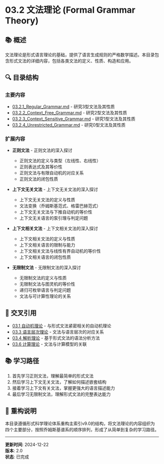 # 03.2 文法理论 (Formal Grammar Theory)

## 📚 概述

文法理论是形式语言理论的基础，提供了语言生成规则的严格数学描述。本目录包含形式文法的详细内容，包括各类文法的定义、性质、构造和应用。

## 🔍 目录结构

### 主要内容

- [03.2.1_Regular_Grammar.md](./03.2.1_Regular_Grammar.md) - 研究3型文法及其性质
- [03.2.2_Context_Free_Grammar.md](./03.2.2_Context_Free_Grammar.md) - 研究2型文法及其性质
- [03.2.3_Context_Sensitive_Grammar.md](./03.2.3_Context_Sensitive_Grammar.md) - 研究1型文法及其性质
- [03.2.4_Unrestricted_Grammar.md](./03.2.4_Unrestricted_Grammar.md) - 研究0型文法及其性质

### 扩展内容

- **正则文法** - 正则文法的深入探讨
  - 正则文法的定义与类型（左线性、右线性）
  - 正则表达式及其等价性
  - 正则文法与有限自动机的对应关系
  - 正则文法的闭包性质
  
- **上下文无关文法** - 上下文无关文法的深入探讨
  - 上下文无关文法的定义与性质
  - 文法变换（乔姆斯基范式、格雷巴赫范式）
  - 上下文无关文法与下推自动机的等价性
  - 上下文无关语言的泵引理与判定问题
  
- **上下文相关文法** - 上下文相关文法的深入探讨
  - 上下文相关文法的定义与性质
  - 上下文相关语言的限制与能力
  - 上下文相关文法与线性有界自动机的等价性
  - 上下文相关语言的闭包性质
  
- **无限制文法** - 无限制文法的深入探讨
  - 无限制文法的定义与性质
  - 无限制文法与图灵机的等价性
  - 递归可枚举语言与判定问题
  - 文法与可计算性理论的关系

## 🔗 交叉引用

- [03.1 自动机理论](../03.1_Automata_Theory/README.md) - 与形式文法紧密相关的自动机理论
- [03.3 语言层次理论](../03.3_Language_Hierarchy/README.md) - 文法与语言层次的对应关系
- [03.4 解析理论](../03.4_Parsing_Theory.md) - 基于形式文法的语法分析方法
- [03.6 计算理论](../03.6_Computation_Theory/README.md) - 文法与计算模型的关联

## 📚 学习路径

1. 首先学习正则文法，理解最简单的形式文法
2. 然后学习上下文无关文法，了解如何描述嵌套结构
3. 接着学习上下文有关文法，掌握更强大的语言描述能力
4. 最后学习无限制文法，理解形式文法的完整表达能力

## 📝 重构说明

本目录遵循形式科学理论体系重构主索引v9.0的结构，将文法理论的内容组织为四个主要部分，按照乔姆斯基谱系的顺序排列，形成了从简单到复杂的学习路径。

---

**更新时间**: 2024-12-22  
**版本**: 2.0  
**状态**: 已完成
